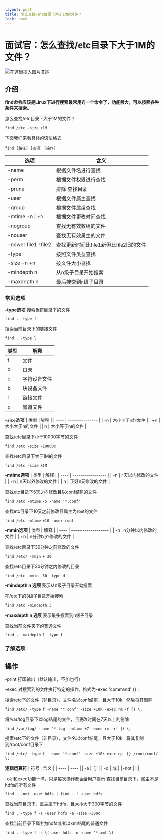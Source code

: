 ```yaml
---
layout: post
title: 怎么查找/etc目录下大于1M的文件？
lock: need
---
```


# 面试官：怎么查找/etc目录下大于1M的文件？

![在这里插入图片描述](https://img-blog.csdnimg.cn/20201122100354368.jpg?)
## 介绍

**find命令应该是Linux下进行搜索最常用的一个命令了，功能强大，可以按照各种条件来搜索。**

怎么查找/etc目录下大于1M的文件？

```shell
find /etc -size +1M
```

下面我们来看具体的语法格式

```shell
find [路径] [选项] [操作]
```
| 选项                 | 含义                                   |
| -------------------- | -------------------------------------- |
| -name                | 根据文件名进行查找                     |
| -perm                | 根据文件权限进行查找                   |
| -prune               | 排除 查找目录                          |
| -user                | 根据文件属主查找                       |
| -group               | 根据文件属组查找                       |
| -mtime -n \| +n      | 根据文件更改时间查找                   |
| -nogroup             | 查找无有效数组的文件                   |
| -nouser              | 查找无有效属主的文件                   |
| -newer file1 ! file2 | 查找更新时间比file1新但比file2旧的文件 |
| -type                | 按照文件类型查找                       |
| -size -n +n          | 按文件大小查找                         |
| -mindepth n          | 从n级子目录开始搜索                    |
| -maxdepth n          | 最后搜索到n级子目录                    |

### 常见选项
**-type选项**
搜索当前目录下的文件

```shell
find . -type f
```
搜索当前目录下的链接文件

```shell
find . -type l
```

| 类型 | 解释         |
| ---- | ------------ |
| f    | 文件         |
| d    | 目录         |
| c    | 字符设备文件 |
| b    | 块设备文件   |
| l    | 链接文件     |
| p    | 管道文件     |

**-size选项**
| 类型 | 解释            |
| ---- | --------------- |
| -n   | 大小小于n的文件 |
| +n   | 大小大于n的文件 |
| n    | 大小等于n的文件 |

查找/etc目录下小于10000字节的文件

```shell
find /etc -size -10000c
```
查找/etc目录下大于1M的文件

```shell
find /etc -size +1M
```
**-mtime选项**
| 类型 | 解释              |
| ---- | ----------------- |
| -n   | n天以内修改的文件 |
| +n   | n天以外修改的文件 |
| n    | 正好n天修改的文件 |

查找etc目录下5天之内修改且以conf结尾的文件

```shell
find /etc -mtime -5 -name '*.conf'
```
查找etc目录下10天之前修改且属主为root的文件

```shell
find /etc -mtime +10 -user root
```
**-mmin选项**
| 类型 | 解释                |
| ---- | ------------------- |
| -n   | n分钟以内修改的文件 |
| +n   | n分钟以外修改的文件 |

查找/etc目录下30分钟之前修改的文件

```shell
find /etc/ -mmin + 30
```
查找/etc目录下30分钟之内修改的目录

```shell
find /etc -mmin -30 -type d
```
**-mindepth n 选项**
表示从n级子目录开始搜索

在/etc下的3级子目录开始搜索
```shell
find /etc -mindepth 3
```
**-maxdepth n 选项**
表示最多搜索到n级子目录

查找当前文件夹下的普通文件
```shell
find . -maxdepth 1 -type f
```
### 了解选项
## 操作
-print 打印输出（默认输出，不加也行）

-exec 对搜索到的文件执行特定的操作，格式为-exec 'command' {} \;

搜索/etc下的文件（非目录），文件名以conf结尾，且大于10k，然后将其删除

```shell
find /etc/ -type f -name '*.conf' -size +10k -exec rm -f {} \;
```
将/var/log目录下以log结尾的文件，且更改时间在7天以上的删除

```shell
find /var/log/ -name '*.log' -mtime +7 -exec rm -rf {} \;
```
搜索/etc下的文件（非目录），文件名以conf结尾，且大于10k，将其复制到/root/conf目录下

```shell
find /etc/ -type f  -name '*.conf' -size +10k exec cp  {} /root/conf/ \;
```
**逻辑运算符**
| 符号 | 含义 |
| ---- | ---- |
| -a   | 与   |
| -o   | 或   |
| -not | !    |

-ok 和exec功能一样，只是每次操作都会给用户提示
查找当前目录下，属主不是hdfs的所有文件

```shell
find . -not -user hdfs | find . ! -user hdfs
```
查找当前目录下，属主属于hdfs，且大小大于300字节的文件

```shell
find . -type f -a -user hdfs -a -size +300c
```
查找当前目录下属主为hdfs或者以xml结尾的普通文件

```shell
find . -type f -a \(-user hdfs -o -name '*.xml'\)
```